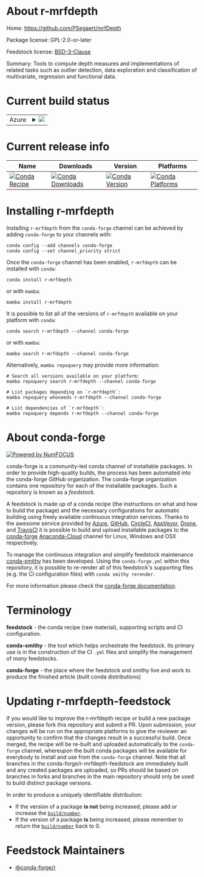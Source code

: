 About r-mrfdepth
================

Home: https://github.com/PSegaert/mrfDepth

Package license: GPL-2.0-or-later

Feedstock license: [BSD-3-Clause](https://github.com/conda-forge/r-mrfdepth-feedstock/blob/main/LICENSE.txt)

Summary: Tools to compute depth measures and implementations of related tasks such as outlier detection, data exploration and classification of multivariate, regression and functional data.

Current build status
====================


<table>
    
  <tr>
    <td>Azure</td>
    <td>
      <details>
        <summary>
          <a href="https://dev.azure.com/conda-forge/feedstock-builds/_build/latest?definitionId=14369&branchName=main">
            <img src="https://dev.azure.com/conda-forge/feedstock-builds/_apis/build/status/r-mrfdepth-feedstock?branchName=main">
          </a>
        </summary>
        <table>
          <thead><tr><th>Variant</th><th>Status</th></tr></thead>
          <tbody><tr>
              <td>linux_64_r_base4.1</td>
              <td>
                <a href="https://dev.azure.com/conda-forge/feedstock-builds/_build/latest?definitionId=14369&branchName=main">
                  <img src="https://dev.azure.com/conda-forge/feedstock-builds/_apis/build/status/r-mrfdepth-feedstock?branchName=main&jobName=linux&configuration=linux_64_r_base4.1" alt="variant">
                </a>
              </td>
            </tr><tr>
              <td>linux_64_r_base4.2</td>
              <td>
                <a href="https://dev.azure.com/conda-forge/feedstock-builds/_build/latest?definitionId=14369&branchName=main">
                  <img src="https://dev.azure.com/conda-forge/feedstock-builds/_apis/build/status/r-mrfdepth-feedstock?branchName=main&jobName=linux&configuration=linux_64_r_base4.2" alt="variant">
                </a>
              </td>
            </tr><tr>
              <td>osx_64_r_base4.1</td>
              <td>
                <a href="https://dev.azure.com/conda-forge/feedstock-builds/_build/latest?definitionId=14369&branchName=main">
                  <img src="https://dev.azure.com/conda-forge/feedstock-builds/_apis/build/status/r-mrfdepth-feedstock?branchName=main&jobName=osx&configuration=osx_64_r_base4.1" alt="variant">
                </a>
              </td>
            </tr><tr>
              <td>osx_64_r_base4.2</td>
              <td>
                <a href="https://dev.azure.com/conda-forge/feedstock-builds/_build/latest?definitionId=14369&branchName=main">
                  <img src="https://dev.azure.com/conda-forge/feedstock-builds/_apis/build/status/r-mrfdepth-feedstock?branchName=main&jobName=osx&configuration=osx_64_r_base4.2" alt="variant">
                </a>
              </td>
            </tr><tr>
              <td>win_64</td>
              <td>
                <a href="https://dev.azure.com/conda-forge/feedstock-builds/_build/latest?definitionId=14369&branchName=main">
                  <img src="https://dev.azure.com/conda-forge/feedstock-builds/_apis/build/status/r-mrfdepth-feedstock?branchName=main&jobName=win&configuration=win_64_" alt="variant">
                </a>
              </td>
            </tr>
          </tbody>
        </table>
      </details>
    </td>
  </tr>
</table>

Current release info
====================

| Name | Downloads | Version | Platforms |
| --- | --- | --- | --- |
| [![Conda Recipe](https://img.shields.io/badge/recipe-r--mrfdepth-green.svg)](https://anaconda.org/conda-forge/r-mrfdepth) | [![Conda Downloads](https://img.shields.io/conda/dn/conda-forge/r-mrfdepth.svg)](https://anaconda.org/conda-forge/r-mrfdepth) | [![Conda Version](https://img.shields.io/conda/vn/conda-forge/r-mrfdepth.svg)](https://anaconda.org/conda-forge/r-mrfdepth) | [![Conda Platforms](https://img.shields.io/conda/pn/conda-forge/r-mrfdepth.svg)](https://anaconda.org/conda-forge/r-mrfdepth) |

Installing r-mrfdepth
=====================

Installing `r-mrfdepth` from the `conda-forge` channel can be achieved by adding `conda-forge` to your channels with:

```
conda config --add channels conda-forge
conda config --set channel_priority strict
```

Once the `conda-forge` channel has been enabled, `r-mrfdepth` can be installed with `conda`:

```
conda install r-mrfdepth
```

or with `mamba`:

```
mamba install r-mrfdepth
```

It is possible to list all of the versions of `r-mrfdepth` available on your platform with `conda`:

```
conda search r-mrfdepth --channel conda-forge
```

or with `mamba`:

```
mamba search r-mrfdepth --channel conda-forge
```

Alternatively, `mamba repoquery` may provide more information:

```
# Search all versions available on your platform:
mamba repoquery search r-mrfdepth --channel conda-forge

# List packages depending on `r-mrfdepth`:
mamba repoquery whoneeds r-mrfdepth --channel conda-forge

# List dependencies of `r-mrfdepth`:
mamba repoquery depends r-mrfdepth --channel conda-forge
```


About conda-forge
=================

[![Powered by
NumFOCUS](https://img.shields.io/badge/powered%20by-NumFOCUS-orange.svg?style=flat&colorA=E1523D&colorB=007D8A)](https://numfocus.org)

conda-forge is a community-led conda channel of installable packages.
In order to provide high-quality builds, the process has been automated into the
conda-forge GitHub organization. The conda-forge organization contains one repository
for each of the installable packages. Such a repository is known as a *feedstock*.

A feedstock is made up of a conda recipe (the instructions on what and how to build
the package) and the necessary configurations for automatic building using freely
available continuous integration services. Thanks to the awesome service provided by
[Azure](https://azure.microsoft.com/en-us/services/devops/), [GitHub](https://github.com/),
[CircleCI](https://circleci.com/), [AppVeyor](https://www.appveyor.com/),
[Drone](https://cloud.drone.io/welcome), and [TravisCI](https://travis-ci.com/)
it is possible to build and upload installable packages to the
[conda-forge](https://anaconda.org/conda-forge) [Anaconda-Cloud](https://anaconda.org/)
channel for Linux, Windows and OSX respectively.

To manage the continuous integration and simplify feedstock maintenance
[conda-smithy](https://github.com/conda-forge/conda-smithy) has been developed.
Using the ``conda-forge.yml`` within this repository, it is possible to re-render all of
this feedstock's supporting files (e.g. the CI configuration files) with ``conda smithy rerender``.

For more information please check the [conda-forge documentation](https://conda-forge.org/docs/).

Terminology
===========

**feedstock** - the conda recipe (raw material), supporting scripts and CI configuration.

**conda-smithy** - the tool which helps orchestrate the feedstock.
                   Its primary use is in the construction of the CI ``.yml`` files
                   and simplify the management of *many* feedstocks.

**conda-forge** - the place where the feedstock and smithy live and work to
                  produce the finished article (built conda distributions)


Updating r-mrfdepth-feedstock
=============================

If you would like to improve the r-mrfdepth recipe or build a new
package version, please fork this repository and submit a PR. Upon submission,
your changes will be run on the appropriate platforms to give the reviewer an
opportunity to confirm that the changes result in a successful build. Once
merged, the recipe will be re-built and uploaded automatically to the
`conda-forge` channel, whereupon the built conda packages will be available for
everybody to install and use from the `conda-forge` channel.
Note that all branches in the conda-forge/r-mrfdepth-feedstock are
immediately built and any created packages are uploaded, so PRs should be based
on branches in forks and branches in the main repository should only be used to
build distinct package versions.

In order to produce a uniquely identifiable distribution:
 * If the version of a package **is not** being increased, please add or increase
   the [``build/number``](https://docs.conda.io/projects/conda-build/en/latest/resources/define-metadata.html#build-number-and-string).
 * If the version of a package **is** being increased, please remember to return
   the [``build/number``](https://docs.conda.io/projects/conda-build/en/latest/resources/define-metadata.html#build-number-and-string)
   back to 0.

Feedstock Maintainers
=====================

* [@conda-forge/r](https://github.com/conda-forge/r/)

